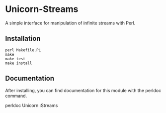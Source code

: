 # Unicorn-Streams

A simple interface for manipulation of infinite streams with Perl.

## Installation

	perl Makefile.PL
	make
	make test
	make install

## Documentation

After installing, you can find documentation for this module with the
perldoc command.

  perldoc Unicorn::Streams
